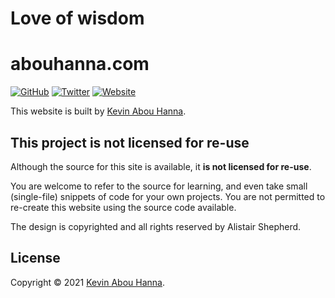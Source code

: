 
# Love of wisdom
# abouhanna.com

[![GitHub](https://img.shields.io/badge/GitHub-kevinabouhanna-0366d6.svg)](https://github.com/kevinabouhanna) [![Twitter](https://img.shields.io/badge/Twitter-@kevinabouhanna-1DA1F2.svg)](https://twitter.com/kevinabouhanna) [![Website](https://img.shields.io/badge/Website-abouhanna.com-4B86AF.svg)](https://abouhanna.com)

This website is built by [Kevin Abou Hanna](https://abouhanna.com).

## This project is not licensed for re-use

Although the source for this site is available, it **is not licensed for re-use**.

You are welcome to refer to the source for learning, and even take small (single-file) snippets of code for your own projects. You are not permitted to re-create this website using the source code available.

The design is copyrighted and all rights reserved by Alistair Shepherd.

## License

Copyright &copy; 2021 [Kevin Abou Hanna](https://abouhanna.com).
